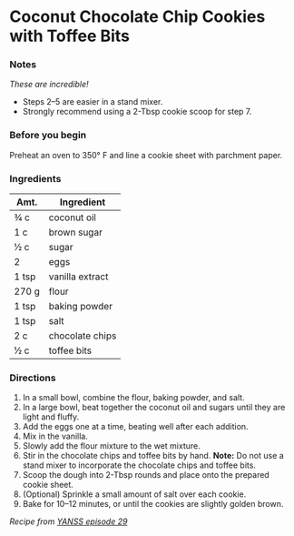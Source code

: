 # Coconut Chocolate Chip Cookies with Toffee Bits

### Notes
*These are incredible!*
- Steps 2–5 are easier in a stand mixer. 
- Strongly recommend using a 2-Tbsp cookie scoop for step 7.


### Before you begin
Preheat an oven to 350° F and line a cookie sheet with parchment paper.
### Ingredients


| Amt. | Ingredient |
| ----------- | ----------- |
| ¾ c | coconut oil |
| 1 c | brown sugar |
| ½ c | sugar |
| 2 | eggs|
| 1 tsp | vanilla extract|
| 270 g | flour |
| 1 tsp | baking powder |
| 1 tsp | salt |
| 2 c | chocolate chips |
| ½ c | toffee bits |

### Directions
1. In a small bowl, combine the flour, baking powder, and salt.
2. In a large bowl, beat together the coconut oil and sugars until they are light and fluffy. 
3. Add the eggs one at a time, beating well after each addition. 
4. Mix in the vanilla.
5. Slowly add the flour mixture to the wet mixture. 
6. Stir in the chocolate chips and toffee bits by hand.
**Note:** Do not use a stand mixer to incorporate the chocolate chips and toffee bits.
7. Scoop the dough into 2-Tbsp rounds and place onto the prepared cookie sheet. 
8. (Optional) Sprinkle a small amount of salt over each cookie.
9. Bake for 10–12 minutes, or until the cookies are slightly golden brown.

*Recipe from [YANSS episode 29](https://youarenotsosmart.com/cookie-recipes/coconut-chocolate-chip-cookies/)*
